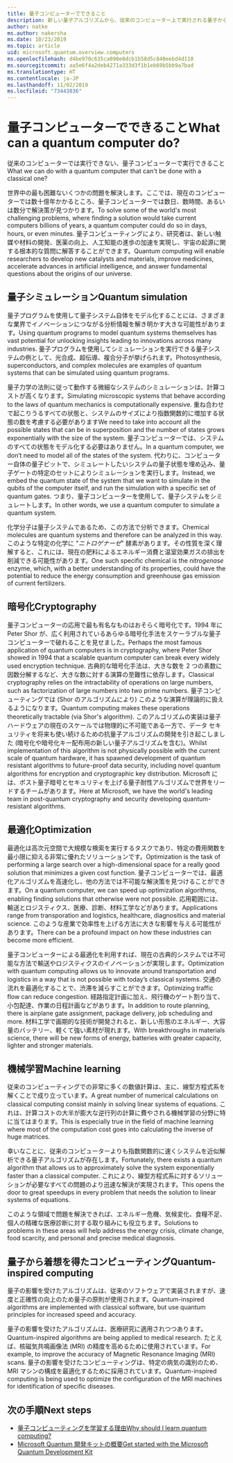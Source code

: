 ```yaml
---
title: 量子コンピューターでできること
description: 新しい量子アルゴリズムから、従来のコンピューター上で実行される量子から着想を得たアルゴリズムまで、量子コンピューティングの影響について説明します。
author: natke
ms.author: nakersha
ms.date: 10/23/2019
ms.topic: article
uid: microsoft.quantum.overview.computers
ms.openlocfilehash: d4be970c635ca090e8dcb1b58d5c840eebd4d110
ms.sourcegitcommit: aa5e6f4a2deb4271a333d3f1b1eb69b5bb9a7bad
ms.translationtype: HT
ms.contentlocale: ja-JP
ms.lasthandoff: 11/02/2019
ms.locfileid: "73443836"
---
```

# <a name="what-can-a-quantum-computer-do"></a><span data-ttu-id="c5e98-103">量子コンピューターでできること</span><span class="sxs-lookup"><span data-stu-id="c5e98-103">What can a quantum computer do?</span></span>

<span data-ttu-id="c5e98-104">従来のコンピューターでは実行できない、量子コンピューターで実行できること</span><span class="sxs-lookup"><span data-stu-id="c5e98-104">What we can do with a quantum computer that can't be done with a classical one?</span></span>

<span data-ttu-id="c5e98-105">世界中の最も困難ないくつかの問題を解決します。ここでは、現在のコンピューターでは数十億年かかるところ、量子コンピューターでは数日、数時間、あるいは数分で解決策が見つかります。</span><span class="sxs-lookup"><span data-stu-id="c5e98-105">To solve some of the world's most challenging problems, where finding a solution would take current computers billions of years, a quantum computer could do so in days, hours, or even minutes.</span></span> <span data-ttu-id="c5e98-106">量子コンピューティングにより、研究者は、新しい触媒や材料の開発、医薬の向上、人工知能の進歩の加速を実現し、宇宙の起源に関する根本的な質問に解答することができます。</span><span class="sxs-lookup"><span data-stu-id="c5e98-106">Quantum computing will enable researchers to develop new catalysts and materials, improve medicines, accelerate advances in artificial intelligence, and answer fundamental questions about the origins of our universe.</span></span>

## <a name="quantum-simulation"></a><span data-ttu-id="c5e98-107">量子シミュレーション</span><span class="sxs-lookup"><span data-stu-id="c5e98-107">Quantum simulation</span></span>

<span data-ttu-id="c5e98-108">量子プログラムを使用して量子システム自体をモデル化することには、さまざまな業界でイノベーションにつながる分析情報を解き明かす大きな可能性があります。</span><span class="sxs-lookup"><span data-stu-id="c5e98-108">Using quantum programs to model quantum systems themselves has vast potential for unlocking insights leading to innovations across many industries.</span></span> <span data-ttu-id="c5e98-109">量子プログラムを使用してシミュレーションを実行できる量子システムの例として、光合成、超伝導、複合分子が挙げられます。</span><span class="sxs-lookup"><span data-stu-id="c5e98-109">Photosynthesis, superconductors, and complex molecules are examples of quantum systems that can be simulated using quantum programs.</span></span>

<span data-ttu-id="c5e98-110">量子力学の法則に従って動作する微細なシステムのシミュレーションは、計算コストが高くなります。</span><span class="sxs-lookup"><span data-stu-id="c5e98-110">Simulating microscopic systems that behave according to the laws of quantum mechanics is computationally expensive.</span></span> <span data-ttu-id="c5e98-111">重ね合わせで起こりうるすべての状態と、システムのサイズにより指数関数的に増加する状態の数を考慮する必要があります</span><span class="sxs-lookup"><span data-stu-id="c5e98-111">We need to take into account all the possible states that can be in superposition and the number of states grows exponentially with the size of the system.</span></span> <span data-ttu-id="c5e98-112">量子コンピューターでは、システムのすべての状態をモデル化する必要はありません。</span><span class="sxs-lookup"><span data-stu-id="c5e98-112">In a quantum computer, we don’t need to model all of the states of the system.</span></span> <span data-ttu-id="c5e98-113">代わりに、コンピューター自体の量子ビットで、シミュレートしたいシステムの量子状態を埋め込み、量子ゲートの特定のセットによりシミュレーションを実行します。</span><span class="sxs-lookup"><span data-stu-id="c5e98-113">Instead, we embed the quantum state of the system that we want to simulate in the qubits of the computer itself, and run the simulation with a specific set of quantum gates.</span></span> <span data-ttu-id="c5e98-114">つまり、量子コンピューターを使用して、量子システムをシミュレートします。</span><span class="sxs-lookup"><span data-stu-id="c5e98-114">In other words, we use a quantum computer to simulate a quantum system.</span></span>

<span data-ttu-id="c5e98-115">化学分子は量子システムであるため、この方法で分析できます。</span><span class="sxs-lookup"><span data-stu-id="c5e98-115">Chemical molecules are quantum systems and therefore can be analyzed in this way.</span></span> <span data-ttu-id="c5e98-116">このような特定の化学に "_ニトロゲナーゼ_" 酵素があります。その性質を深く理解すると、これには、現在の肥料によるエネルギー消費と温室効果ガスの排出を削減できる可能性があります。</span><span class="sxs-lookup"><span data-stu-id="c5e98-116">One such specific chemical is the _nitrogenase_ enzyme, which, with a better understanding of its properties, could have the potential to reduce the energy consumption and greenhouse gas emission of current fertilizers.</span></span>

## <a name="cryptography"></a><span data-ttu-id="c5e98-117">暗号化</span><span class="sxs-lookup"><span data-stu-id="c5e98-117">Cryptography</span></span>

<span data-ttu-id="c5e98-118">量子コンピューターの応用で最も有名なものはおそらく暗号化です。1994 年に Peter Shor が、広く利用されているあらゆる暗号化手法をスケーラブルな量子コンピューターで破れることを見せました。</span><span class="sxs-lookup"><span data-stu-id="c5e98-118">Perhaps the most famous application of quantum computers is in cryptography, where Peter Shor showed in 1994 that a scalable quantum computer can break every widely used encryption technique.</span></span>  <span data-ttu-id="c5e98-119">古典的な暗号化手法は、大きな数を 2 つの素数に因数分解するなど、大きな数に対する演算の至難性に依存します。</span><span class="sxs-lookup"><span data-stu-id="c5e98-119">Classical cryptography relies on the intractability of operations on large numbers, such as factorization of large numbers into two prime numbers.</span></span>  <span data-ttu-id="c5e98-120">量子コンピューティングでは (Shor のアルゴリズムにより) このような演算が理論的に扱えるようになります。</span><span class="sxs-lookup"><span data-stu-id="c5e98-120">Quantum computing makes these operations theoretically tractable (via Shor's algorithm).</span></span> <span data-ttu-id="c5e98-121">このアルゴリズムの実装は量子ハードウェアの現在のスケールでは物理的に不可能である一方で、データ セキュリティを将来も使い続けるための抗量子アルゴリズムの開発を引き起こしました (暗号化や暗号化キー配布用の新しい量子アルゴリズムを含む)。</span><span class="sxs-lookup"><span data-stu-id="c5e98-121">Whilst implementation of this algorithm is not physically possible with the current scale of quantum hardware, it has spawned development of quantum resistant algorithms to future-proof data security, including novel quantum algorithms for encryption and cryptographic key distribution.</span></span>  <span data-ttu-id="c5e98-122">Microsoft には、ポスト量子暗号とセキュリティを上げる量子耐性アルゴリズムで世界をリードするチームがあります。</span><span class="sxs-lookup"><span data-stu-id="c5e98-122">Here at Microsoft, we have the world's leading team in post-quantum cryptography and security developing quantum-resistant algorithms.</span></span> 

## <a name="optimization"></a><span data-ttu-id="c5e98-123">最適化</span><span class="sxs-lookup"><span data-stu-id="c5e98-123">Optimization</span></span>

<span data-ttu-id="c5e98-124">最適化は高次元空間で大規模な検索を実行するタスクであり、特定の費用関数を最小限に抑える非常に優れたソリューションです。</span><span class="sxs-lookup"><span data-stu-id="c5e98-124">Optimization is the task of performing a large search over a high-dimensional space for a really good solution that minimizes a given cost function.</span></span>   <span data-ttu-id="c5e98-125">量子コンピューターでは、最適化アルゴリズムを高速化し、他の方法では不可能な解決策を見つけることができます。</span><span class="sxs-lookup"><span data-stu-id="c5e98-125">On a quantum computer, we can speed up optimization algorithms, enabling finding solutions that otherwise were not possible.</span></span> <span data-ttu-id="c5e98-126">応用範囲には、輸送とロジスティクス、医療、診断、材料工学などがあります。</span><span class="sxs-lookup"><span data-stu-id="c5e98-126">Applications range from transporation and logistics, healthcare, diagnositics and material science.</span></span> <span data-ttu-id="c5e98-127">このような産業で効率性を上げる方法に大きな影響を与える可能性があります。</span><span class="sxs-lookup"><span data-stu-id="c5e98-127">There can be a profound impact on how these industries can become more efficient.</span></span> 

<span data-ttu-id="c5e98-128">量子コンピューターによる最適化を利用すれば、現在の古典的システムでは不可能な方法で輸送やロジスティクスのイノベーションが実現します。</span><span class="sxs-lookup"><span data-stu-id="c5e98-128">Optimization with quantum computing allows us to innovate around transportation and logistics in a way that is not possible with today’s classical systems.</span></span> <span data-ttu-id="c5e98-129">交通の流れを最適化することで、渋滞を減らすことができます。</span><span class="sxs-lookup"><span data-stu-id="c5e98-129">Optimizing traffic flow can reduce congestion.</span></span>  <span data-ttu-id="c5e98-130">経路指定計画に加え、飛行機のゲート割り当て、小包配達、作業の日程計画などがあります。</span><span class="sxs-lookup"><span data-stu-id="c5e98-130">In addition to route planning, there is airplane gate assignment, package delivery, job scheduling and more.</span></span>  <span data-ttu-id="c5e98-131">材料工学で画期的な技術が開発されると、新しい形態のエネルギー、大容量のバッテリー、軽くて強い素材が現れます。</span><span class="sxs-lookup"><span data-stu-id="c5e98-131">With breakthroughs in materials science, there will be new forms of energy, batteries with greater capacity, lighter and stronger materials.</span></span> 

## <a name="machine-learning"></a><span data-ttu-id="c5e98-132">機械学習</span><span class="sxs-lookup"><span data-stu-id="c5e98-132">Machine learning</span></span>

<span data-ttu-id="c5e98-133">従来のコンピューティングでの非常に多くの数値計算は、主に、線型方程式系を解くことで成り立っています。</span><span class="sxs-lookup"><span data-stu-id="c5e98-133">A great number of numerical calculations on classical computing consist mainly in solving linear systems of equations.</span></span> <span data-ttu-id="c5e98-134">これは、計算コストの大半が膨大な逆行列の計算に費やされる機械学習の分野に特に当てはまります。</span><span class="sxs-lookup"><span data-stu-id="c5e98-134">This is especially true in the field of machine learning where most of the computation cost goes into calculating the inverse of huge matrices.</span></span>

<span data-ttu-id="c5e98-135">幸いなことに、従来のコンピューターよりも指数関数的に速くシステムを近似解析できる量子アルゴリズムが存在します。</span><span class="sxs-lookup"><span data-stu-id="c5e98-135">Fortunately, there exists a quantum algorithm that allows us to approximately solve the system exponentially faster than a classical computer.</span></span> <span data-ttu-id="c5e98-136">これにより、線型方程式系に対するソリューションが必要なすべての問題のより迅速な解決が実現されます。</span><span class="sxs-lookup"><span data-stu-id="c5e98-136">This opens the door to great speedups in every problem that needs the solution to linear systems of equations.</span></span>

<span data-ttu-id="c5e98-137">このような領域で問題を解決できれば、エネルギー危機、気候変化、食糧不足、個人の精確な医療診断に対する取り組みにも役立ちます。</span><span class="sxs-lookup"><span data-stu-id="c5e98-137">Solutions to problems in these areas will help address the energy crisis, climate change, food scarcity, and personal and precise medical diagnosis.</span></span>

## <a name="quantum-inspired-computing"></a><span data-ttu-id="c5e98-138">量子から着想を得たコンピューティング</span><span class="sxs-lookup"><span data-stu-id="c5e98-138">Quantum-inspired computing</span></span>

<span data-ttu-id="c5e98-139">量子の影響を受けたアルゴリズムは、従来のソフトウェアで実装されますが、速度と正確性の向上のため量子の原則が使用されます。</span><span class="sxs-lookup"><span data-stu-id="c5e98-139">Quantum-inspired algorithms are implemented with classical software, but use quantum principles for increased speed and accuracy.</span></span>

<span data-ttu-id="c5e98-140">量子の影響を受けたアルゴリズムは、医療研究に適用されつつあります。</span><span class="sxs-lookup"><span data-stu-id="c5e98-140">Quantum-inspired algorithms are being applied to medical research.</span></span> <span data-ttu-id="c5e98-141">たとえば、核磁気共鳴画像法 (MRI) の精度を高めるために使用されています。</span><span class="sxs-lookup"><span data-stu-id="c5e98-141">For example, to improve the accuracy of Magnetic Resonance Imaging (MRI) scans.</span></span> <span data-ttu-id="c5e98-142">量子の影響を受けたコンピューティングは、特定の病気の識別のため、MRI マシンの構成を最適化するために採用されています。</span><span class="sxs-lookup"><span data-stu-id="c5e98-142">Quantum-inspired computing is being used to optimize the configuration of the MRI machines for identification of specific diseases.</span></span>

## <a name="next-steps"></a><span data-ttu-id="c5e98-143">次の手順</span><span class="sxs-lookup"><span data-stu-id="c5e98-143">Next steps</span></span>

* [<span data-ttu-id="c5e98-144">量子コンピューティングを学習する理由</span><span class="sxs-lookup"><span data-stu-id="c5e98-144">Why should I learn quantum computing?</span></span>](xref:microsoft.quantum.overview.why)
* [<span data-ttu-id="c5e98-145">Microsoft Quantum 開発キットの概要</span><span class="sxs-lookup"><span data-stu-id="c5e98-145">Get started with the Microsoft Quantum Development Kit</span></span>](xref:microsoft.quantum.welcome)
